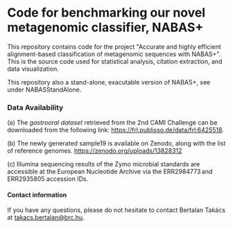 # Code for benchmarking our novel metagenomic classifier, NABAS+

This repository contains code for the project "Accurate and highly efficient alignment-based classification of metagenomic sequences with NABAS+". This is the source code used for statistical analysis, citation extraction, and data visualization.

This repository also a stand-alone, exacutable version of NABAS+, see under NABASStandAlone.

### Data Availability
(a) The _gastrooral dataset_ retrieved from the 2nd CAMI Challenge can be downloaded from the following link: https://frl.publisso.de/data/frl:6425518. 

(b) The newly generated sample19 is available on Zenodo, along with the list of reference genomes. https://zenodo.org/uploads/13828312 

(c) Illumina sequencing results of the Zymo microbial standards are accessible at the European Nucleotide Archive via the ERR2984773 and ERR2935805 accession IDs.


#### Contact information
If you have any questions, please do not hesitate to contact Bertalan Takács at takacs.bertalan@brc.hu.

